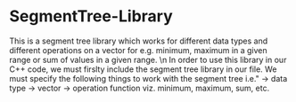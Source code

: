 # SegmentTree-Library
This is a segment tree library which works for different data types and different operations on a vector for e.g. minimum, maximum in a given range or sum of values in a given range.
\n
In order to use this library in our C++ code, we must firslty include the segment tree library in our file. We must specify the following things to work with the segment tree i.e."
-> data type
-> vector
-> operation function viz. minimum, maximum, sum, etc.
